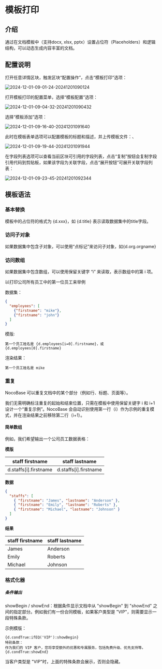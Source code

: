 # 模板打印

<PluginInfo commercial="true" name="template-print"></PluginInfo>

## 介绍

通过在文档模板中（支持docx, xlsx, pptx）设置占位符（Placeholders）和逻辑结构，可以动态生成内容丰富的文档。

## 配置说明

打开任意详情区块，触发区块“配置操作”，点击“模板打印”选项：

![2024-12-01-09-01-24-20241201090124](https://static-docs.nocobase.com/2024-12-01-09-01-24-20241201090124.png)

打开模板打印的配置菜单，选择“模板配置”选项：

![2024-12-01-09-04-32-20241201090432](https://static-docs.nocobase.com/2024-12-01-09-04-32-20241201090432.png)

选择“模板添加”选项：

![2024-12-01-09-16-40-20241201091640](https://static-docs.nocobase.com/2024-12-01-09-16-40-20241201091640.png)

此时在模板表单选项可以配置模板的标题和描述，并上传模板文件：、

![2024-12-01-09-19-44-20241201091944](https://static-docs.nocobase.com/2024-12-01-09-19-44-20241201091944.png)

在字段列表选项可以查看当前区块可引用的字段列表，点击“复制”按钮会复制字段引用代码到剪贴板，如果该字段为关联字段，点击“展开按钮”可展开关联字段列表：

![2024-12-01-09-23-45-20241201092344](https://static-docs.nocobase.com/2024-12-01-09-23-45-20241201092344.png)

## 模板语法

### 基本替换

模板中的占位符的格式为 {d.xxx}，如 {d.title} 表示读取数据集中的title字段。

### 访问子对象

如果数据集中包含子对象，可以使用“点标记”来访问子对象，如{d.org.orgname}

### 访问数组

如果数据集中包含数组，可以使用保留关键字 “i” 来读取，表示数组中的第 i 项。

以打印公司所有员工中的第一位员工来举例

数据集：

```json
{
  "employees": [
    {"firstname": "mike"},
    {"firstname": "john"}
  ]
}
```

模版:

```
第一个员工姓名是 {d.employees[i=0].firstname}，或 {d.employees[0].firstname}
```

渲染结果：
```
第一个员工姓名是 mike
```

### 重复

NocoBase 可以重复文档中的某个部分（例如行、标题、页面等）。

我们无需明确标注重复的起始和结束位置，只需在模板中使用保留关键字 i 和 i+1 设计一个“重复示例”。NocoBase 会自动识别使用第一行（i）作为示例的重复模式，并在渲染结果之前移除第二行（i+1）。

#### 简单数组

例如，我们希望输出一个公司员工数据表格：

**模版**

|staff firstname|staff lastname|
|---|---|
|d.staffs[i].firstname|d.staffs[i].firstname|

**数据**

```json
{
  "staffs": [
    { "firstname": "James", "lastname": "Anderson" },
    { "firstname": "Emily", "lastname": "Roberts" },
    { "firstname": "Michael", "lastname": "Johnson" }
  ]
}
```

**结果**

|staff firstname|staff lastname|
|---|---|
|James|Anderson|
|Emily|Roberts|
|Michael|Johnson|



### 格式化器

##### 条件输出

showBegin / showEnd：根据条件显示文档中从 "showBegin" 到 "showEnd" 之间的指定部分。例如我们有一份合同模板，如果客户类型是 "VIP"，则需要显示一段特殊条款。

示例模版：

```
{d.condTrue:ifEQ('VIP'):showBegin}
特别条款：  
作为我们的 VIP 客户，您将享受额外的优惠和专属服务，包括免费升级、优先支持等。
{d.condTrue:showEnd}
```

当客户类型是 "VIP"时，上面的特殊条款会展示，否则会隐藏。
